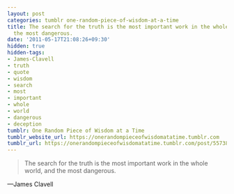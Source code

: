 ```yaml
---
layout: post
categories: tumblr one-random-piece-of-wisdom-at-a-time
title: The search for the truth is the most important work in the whole world, and
  the most dangerous.
date: '2011-05-17T21:08:26+09:30'
hidden: true
hidden-tags:
- James-Clavell
- truth
- quote
- wisdom
- search
- most
- important
- whole
- world
- dangerous
- deception
tumblr: One Random Piece of Wisdom at a Time
tumblr_website_url: https://onerandompieceofwisdomatatime.tumblr.com
tumblr_url: https://onerandompieceofwisdomatatime.tumblr.com/post/5573868314/the-search-for-the-truth-is-the-most-important
---
```

> The search for the truth is the most important work in the whole world, and the most dangerous.

—James Clavell
